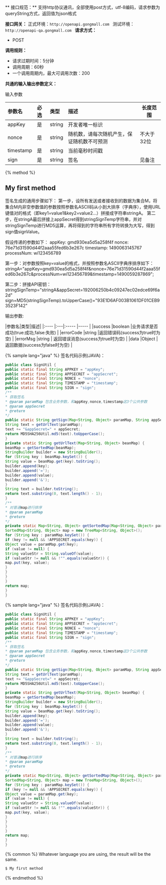 ** 接口规范：**
支持http协议通讯，全部使用post方式，utf-8编码，请求参数为queryString方式，返回值为json格式


**接口网关：**
正式环境：`http://openapi.gongmall.com `
测试环境：`http://openapi-qa.gongmall.com `
**请求方式：**
- POST

**调用规则：**
- 请求过期时间：5分钟
- 调用周期：60秒
- 一个调用周期内，最大可调用次数：200

**共通的输入输出参数定义：**

输入参数

|参数名|必选|类型|描述|长度范围|
|:---- |:---|:----- |:----- |----- |
|appKey |是 |string |开发者唯一标识 ||
|nonce |是 |string | 随机数，请每次随机产生，保证随机数不可预测 |不大于32位|
|timestamp |是 |string | 当前毫秒时间戳| |
|sign |是 |string | 签名 |见备注|

{% method %}
## My first method

签名生成的通用步骤如下：
第一步，设所有发送或者接收到的数据为集合M，将集合M内非空参数值的参数按照参数名ASCII码从小到大排序（字典序），使用URL键值对的格式（即key1=value1&key2=value2…）拼接成字符串stringA。
第二步，在stringA最后拼接上appSecret得到stringSignTemp字符串，并对stringSignTemp进行MD5运算，再将得到的字符串所有字符转换为大写，得到sign值signValue。

假设传递的参数如下：
appKey: gmd930ea5d5a258f4f
nonce: 76e71d31590d44f2aaa55fed6b3e267c
timestamp: 1490063145767
processNum: wi123456789

第一步：对参数按照key=value的格式，并按照参数名ASCII字典序排序如下：
stringA="appKey=gmd930ea5d5a258f4f&nonce=76e71d31590d44f2aaa55fed6b3e267c&processNum=wi123456789&timestamp=1490059287869";

第二步：拼接API密钥：
stringSignTemp="stringA&appSecret=192006250b4c09247ec02edce69f6a2d"
sign=MD5(stringSignTemp).toUpperCase()="93E1D6AF003B1061DF01CEB93523F142"


输出参数:

|参数名|类型|描述|
|:---- |:---|:----- |----- |
|success |boolean |业务请求是否成功(true:成功,false:失败) |
|errorCode |string |返回错误码(success为true时为空) |
|errorMsg |string | 返回错误消息(success为true时为空) |
|data |Object | 返回数据(success为false时为空) |

{% sample lang="java" %}
签名代码示例(JAVA)：

```java
public class SignUtil {
public static final String APPKEY = "appKey";
public static final String APPSECRET = "appSecret";
public static final String NONCE = "nonce";
public static final String TIMESTAMP = "timestamp";
public static final String SIGN = "sign";
/**
* 获取签名
* @param paramMap 包含业务参数，和appKey,nonce,timestamp这3个公共参数
* @param appSecret
* @return
*/
public static String getSign(Map<String, Object> paramMap, String appSecret) {
String text = getUrlText(paramMap);
text += "&appSecret=" + appSecret;
return MD5SHA256Util.md5(text).toUpperCase();
}
private static String getUrlText(Map<String, Object> beanMap) {
beanMap = getSortedMap(beanMap);
StringBuilder builder = new StringBuilder();
for (String key : beanMap.keySet()) {
String value = beanMap.get(key).toString();
builder.append(key);
builder.append('=');
builder.append(value);
builder.append('&');
}
String text = builder.toString();
return text.substring(0, text.length() - 1);
}
/**
* 对普通map进行排序
* @param paramMap
* @return
*/
private static Map<String, Object> getSortedMap(Map<String, Object> paramMap) {
SortedMap<String, Object> map = new TreeMap<String, Object>();
for (String key : paramMap.keySet()) {
if (key != null && !APPSECRET.equals(key)) {
Object value = paramMap.get(key);
if (value != null) {
String valueStr = String.valueOf(value);
if (valueStr != null && !"".equals(valueStr)) {
map.put(key, value);
}
}
}
}
return map;
}
}
```

{% sample lang="java" %}
签名代码示例(JAVA)：

```java
public class SignUtil {
public static final String APPKEY = "appKey";
public static final String APPSECRET = "appSecret";
public static final String NONCE = "nonce";
public static final String TIMESTAMP = "timestamp";
public static final String SIGN = "sign";
/**
* 获取签名
* @param paramMap 包含业务参数，和appKey,nonce,timestamp这3个公共参数
* @param appSecret
* @return
*/
public static String getSign(Map<String, Object> paramMap, String appSecret) {
String text = getUrlText(paramMap);
text += "&appSecret=" + appSecret;
return MD5SHA256Util.md5(text).toUpperCase();
}
private static String getUrlText(Map<String, Object> beanMap) {
beanMap = getSortedMap(beanMap);
StringBuilder builder = new StringBuilder();
for (String key : beanMap.keySet()) {
String value = beanMap.get(key).toString();
builder.append(key);
builder.append('=');
builder.append(value);
builder.append('&');
}
String text = builder.toString();
return text.substring(0, text.length() - 1);
}
/**
* 对普通map进行排序
* @param paramMap
* @return
*/
private static Map<String, Object> getSortedMap(Map<String, Object> paramMap) {
SortedMap<String, Object> map = new TreeMap<String, Object>();
for (String key : paramMap.keySet()) {
if (key != null && !APPSECRET.equals(key)) {
Object value = paramMap.get(key);
if (value != null) {
String valueStr = String.valueOf(value);
if (valueStr != null && !"".equals(valueStr)) {
map.put(key, value);
}
}
}
}
return map;
}
}
```

{% common %}
Whatever language you are using, the result will be the same.

```bash
$ My first method
```
{% endmethod %}
